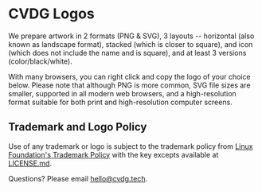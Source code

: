 # CVDG Logos

We prepare artwork in 2 formats (PNG & SVG), 3 layouts -- horizontal (also known as landscape format), stacked (which is closer to square), and icon (which does not include the name and is square), and at least 3 versions (color/black/white).

With many browsers, you can right click and copy the logo of your choice below. Please note that although PNG is more common, SVG file sizes are smaller, supported in all modern web browsers, and a high-resolution format suitable for both print and high-resolution computer screens.

## Trademark and Logo Policy

Use of any trademark or logo is subject to the trademark policy from [Linux Foundation's Trademark Policy](https://www.linuxfoundation.org/trademark-usage) with the key excepts available at [LICENSE.md](LICENSE.md).

Questions? Please email hello@cvdg.tech.
